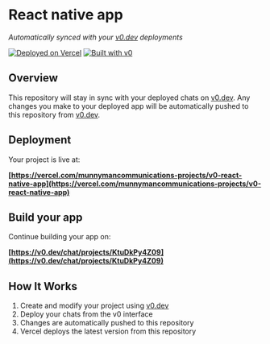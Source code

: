 # React native app

*Automatically synced with your [v0.dev](https://v0.dev) deployments*

[![Deployed on Vercel](https://img.shields.io/badge/Deployed%20on-Vercel-black?style=for-the-badge&logo=vercel)](https://vercel.com/munnymancommunications-projects/v0-react-native-app)
[![Built with v0](https://img.shields.io/badge/Built%20with-v0.dev-black?style=for-the-badge)](https://v0.dev/chat/projects/KtuDkPy4Z09)

## Overview

This repository will stay in sync with your deployed chats on [v0.dev](https://v0.dev).
Any changes you make to your deployed app will be automatically pushed to this repository from [v0.dev](https://v0.dev).

## Deployment

Your project is live at:

**[https://vercel.com/munnymancommunications-projects/v0-react-native-app](https://vercel.com/munnymancommunications-projects/v0-react-native-app)**

## Build your app

Continue building your app on:

**[https://v0.dev/chat/projects/KtuDkPy4Z09](https://v0.dev/chat/projects/KtuDkPy4Z09)**

## How It Works

1. Create and modify your project using [v0.dev](https://v0.dev)
2. Deploy your chats from the v0 interface
3. Changes are automatically pushed to this repository
4. Vercel deploys the latest version from this repository